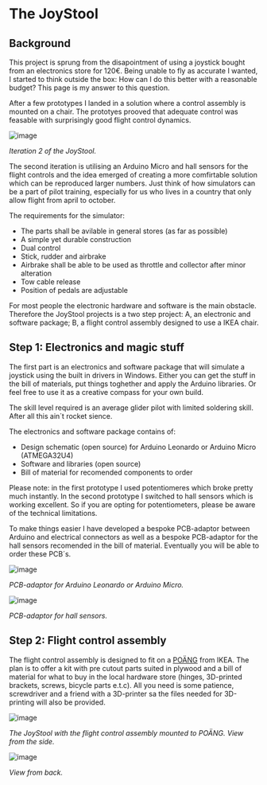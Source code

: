# The JoyStool

## Background

This project is sprung from the disapointment of using a joystick bought from an electronics store for 120€. Being unable to fly as accurate I wanted, I started to think outside the box: How can I do this better with a reasonable budget? This page is my answer to this question. 

After a few prototypes I landed in a solution where a control assembly is mounted on a chair. The prototyes prooved that adequate control was feasable with surprisingly good flight control dynamics. 

![image](https://github.com/speedbird620/JoyStool/assets/50543575/214895bf-fdc9-41e7-b973-d6968128a447)

_Iteration 2 of the JoyStool._

The second iteration is utilising an Arduino Micro and hall sensors for the flight controls and the idea emerged of creating a more comfirtable solution which can be reproduced larger numbers. Just think of how simulators can be a part of pilot training, especially for us who lives in a country that only allow flight from april to october. 

The requirements for the simulator:
 - The parts shall be avilable in general stores (as far as possible)
 - A simple yet durable construction
 - Dual control
 - Stick, rudder and airbrake
 - Airbrake shall be able to be used as throttle and collector after minor alteration
 - Tow cable release
 - Position of pedals are adjustable

For most people the electronic hardware and software is the main obstacle. Therefore the JoyStool projects is a two step project: A, an electronic and software package; B, a flight control assembly designed to use a IKEA chair.

## Step 1: Electronics and magic stuff

The first part is an electronics and software package that will simulate a joystick using the built in drivers in Windows. Either you can get the stuff in the bill of materials, put things toghether and apply the Arduino libraries. Or feel free to use it as a creative compass for your own build.

The skill level required is an average glider pilot with limited soldering skill. After all this ain´t rocket sience. 

The electronics and software package contains of:
 - Design schematic (open source) for Arduino Leonardo or Arduino Micro (ATMEGA32U4)
 - Software and libraries (open source)
 - Bill of material for recomended components to order

Please note: in the first prototype I used potentiomeres which broke pretty much instantly. In the second prototype I switched to hall sensors which is working excellent. So if you are opting for potentiometers, please be aware of the technical limitations.

To make things easier I have developed a bespoke PCB-adaptor between Arduino and electrical connectors as well as a bespoke PCB-adaptor for the hall sensors recomended in the bill of material. Eventually you will be able to order these PCB´s. 

![image](https://github.com/speedbird620/JoyStool/assets/50543575/a8166cdc-2423-4460-81cd-4b2bcd056d11)

_PCB-adaptor for Arduino Leonardo or Arduino Micro._

![image](https://github.com/speedbird620/JoyStool/assets/50543575/d1bd2dae-a71d-4847-858a-a8d55bbca9c7)

_PCB-adaptor for hall sensors._

## Step 2: Flight control assembly

The flight control assembly is designed to fit on a [POÄNG](https://www.ikea.com/se/sv/cat/poaeng-serie-07472/) from IKEA. The plan is to offer a kit with pre cutout parts suited in plywood and a bill of material for what to buy in the local hardware store (hinges, 3D-printed brackets, screws, bicycle parts e.t.c). All you need is some patience, screwdriver and a friend with a 3D-printer sa the files needed for 3D-printing will also be provided.

![image](https://github.com/speedbird620/JoyStool/assets/50543575/287bdebb-bac8-4201-b6a1-f34896845bf7)

_The JoyStool with the flight control assembly mounted to POÄNG. View from the side._

![image](https://github.com/speedbird620/JoyStool/assets/50543575/deb65812-16e1-408d-839f-00e0176702fd)

_View from back._



